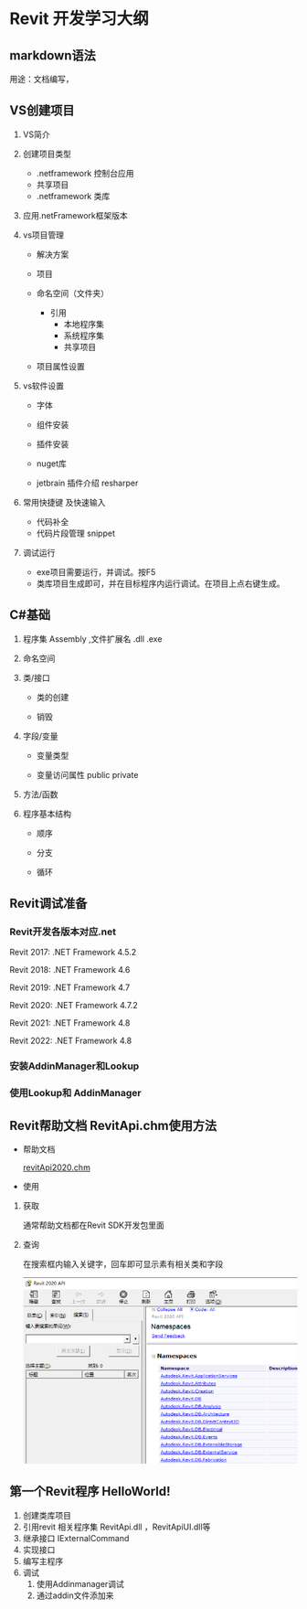 # Revit 开发学习大纲

## markdown语法

用途：文档编写，



## VS创建项目

1. VS简介
2. 创建项目类型
   - .netframework 控制台应用
   - 共享项目
   - .netframework 类库

3. 应用.netFramework框架版本
4. vs项目管理

   - 解决方案

   - 项目

   - 命名空间（文件夹）
     - 引用
       - 本地程序集
       - 系统程序集
       - 共享项目

   - 项目属性设置
5. vs软件设置

   - 字体

   - 组件安装

   - 插件安装

   - nuget库
   - jetbrain 插件介绍 resharper
6. 常用快捷键 及快速输入
   - 代码补全
   - 代码片段管理 snippet

7. 调试运行
   - exe项目需要运行，并调试。按F5
   - 类库项目生成即可，并在目标程序内运行调试。在项目上点右键生成。



## C#基础

1. 程序集 Assembly  ,文件扩展名  .dll  .exe
2. 命名空间
3. 类/接口
   - 类的创建

   - 销毁
4. 字段/变量

   - 变量类型

   - 变量访问属性 public private 
5. 方法/函数
6. 程序基本结构

   - 顺序

   - 分支

   - 循环





## Revit调试准备



### Revit开发各版本对应.net

Revit 2017: .NET Framework 4.5.2

Revit 2018: .NET Framework 4.6

Revit 2019: .NET Framework 4.7

Revit 2020: .NET Framework 4.7.2

Revit 2021: .NET Framework 4.8

Revit 2022: .NET Framework 4.8



### 安装AddinManager和Lookup



### 使用Lookup和 AddinManager



## Revit帮助文档 RevitApi.chm使用方法

- 帮助文档

  <left>
      <a href="Revit Api帮助文档\20\RevitAPI.chm">revitApi2020.chm</a>
  </left>

- 使用

1. 获取

   通常帮助文档都在Revit SDK开发包里面

2. 查询

   在搜索框内输入关键字，回车即可显示素有相关类和字段

   <left>
       <img src="assets/image-20231031155656994.png">
   </left>





## 第一个Revit程序  HelloWorld!



1. 创建类库项目
2. 引用revit 相关程序集 RevitApi.dll ，RevitApiUI.dll等
3. 继承接口 IExternalCommand
4. 实现接口
5. 编写主程序
6. 调试
   1. 使用Addinmanager调试
   2. 通过addin文件添加来





